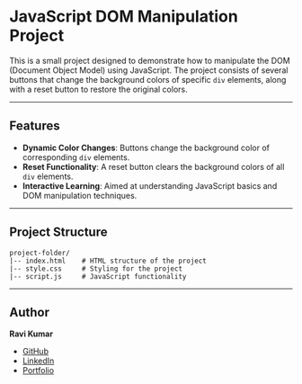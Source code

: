 # JavaScript DOM Manipulation Project

This is a small project designed to demonstrate how to manipulate the DOM (Document Object Model) using JavaScript. The project consists of several buttons that change the background colors of specific `div` elements, along with a reset button to restore the original colors.

---

## Features

- **Dynamic Color Changes**: Buttons change the background color of corresponding `div` elements.
- **Reset Functionality**: A reset button clears the background colors of all `div` elements.
- **Interactive Learning**: Aimed at understanding JavaScript basics and DOM manipulation techniques.

---

## Project Structure

```
project-folder/
|-- index.html    # HTML structure of the project
|-- style.css     # Styling for the project
|-- script.js     # JavaScript functionality
```

---

## Author

**Ravi Kumar**
- [GitHub](https://github.com/mr-ravikumar)    
- [LinkedIn](https://linkedin.com/in/mrravikumar)  
- [Portfolio](https://www.mrravikumar.com) 
